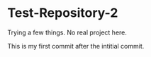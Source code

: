 # Test-Repository-2
Trying a few things. No real project here.

This is my first commit after the intitial commit.
